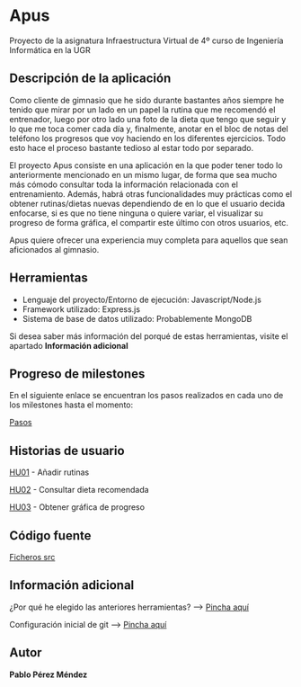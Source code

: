 # Apus
Proyecto de la asignatura Infraestructura Virtual de 4º curso de Ingeniería Informática en la UGR

## Descripción de la aplicación

Como cliente de gimnasio que he sido durante bastantes años siempre he tenido que mirar por un lado en un papel la rutina que me recomendó el entrenador, luego por otro lado una foto de la dieta que tengo que seguir y lo que me toca comer cada día y, finalmente, anotar en el bloc de notas del teléfono los progresos que voy haciendo en los diferentes ejercicios. Todo esto hace el proceso bastante tedioso al estar todo por separado.

El proyecto Apus consiste en una aplicación en la que poder tener todo lo anteriormente mencionado en un mismo lugar, de forma que sea mucho más cómodo consultar toda la información relacionada con el entrenamiento. Además, habrá otras funcionalidades muy prácticas como el obtener rutinas/dietas nuevas dependiendo de en lo que el usuario decida enfocarse, si es que no tiene ninguna o quiere variar, el visualizar su progreso de forma gráfica, el compartir este último con otros usuarios, etc.

Apus quiere ofrecer una experiencia muy completa para aquellos que sean aficionados al gimnasio. 


## Herramientas

<ul>
<li>Lenguaje del proyecto/Entorno de ejecución: Javascript/Node.js</li>

<li>Framework utilizado: Express.js</li>

<li>Sistema de base de datos utilizado: Probablemente MongoDB</li>
</ul>

Si desea saber más información del porqué de estas herramientas, visite el apartado **Información adicional**


## Progreso de milestones

En el siguiente enlace se encuentran los pasos realizados en cada uno de los milestones hasta el momento:

[Pasos](https://github.com/Megatorpon/Apus/blob/main/docs/pasos.md)


## Historias de usuario

[HU01](https://github.com/Megatorpon/Apus/issues/4) - Añadir rutinas

[HU02](https://github.com/Megatorpon/Apus/issues/5) - Consultar dieta recomendada

[HU03](https://github.com/Megatorpon/Apus/issues/6) - Obtener gráfica de progreso


## Código fuente

[Ficheros src](https://github.com/Megatorpon/Apus/blob/main/src)


## Información adicional

¿Por qué he elegido las anteriores herramientas? --> [Pincha aquí](https://github.com/Megatorpon/Apus/blob/main/docs/herramientas.md)

Configuración inicial de git --> [Pincha aquí](https://github.com/Megatorpon/Apus/blob/main/docs/config_git.md)


## Autor

**Pablo Pérez Méndez**


